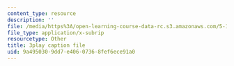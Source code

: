 ```yaml
---
content_type: resource
description: ''
file: /media/https%3A/open-learning-course-data-rc.s3.amazonaws.com/5-111-principles-of-chemical-science-fall-2008/9a4950309dd7e40607368fef6ece91a0_iWZDVWdtjMY.srt
file_type: application/x-subrip
resourcetype: Other
title: 3play caption file
uid: 9a495030-9dd7-e406-0736-8fef6ece91a0
---
```

